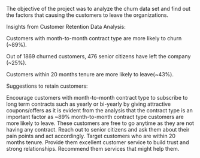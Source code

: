 The objective of the project was to analyze the churn data set and find out the factors that causing the customers to leave the organizations.

Insights from Customer Retention Data Analysis:

Customers with month-to-month contract type are more likely to churn (~89%).

Out of 1869 churned customers, 476 senior citizens have left the company (~25%).

Customers within 20 months tenure are more likely to leave(~43%).

Suggestions to retain customers:

Encourage customers with month-to-month contract type to subscribe to long term contracts such as yearly or bi-yearly by giving attractive coupons/offers
as it is evident from the analysis that the contract type is an important factor as ~89% month-to-month contract type customers are more likely to leave.
These customers are free to go anytime as they are not having any contract.
Reach out to senior citizens and ask them about their pain points and act accordingly.
Target customers who are within 20 months tenure. Provide them excellent customer service to build trust and strong relationships. Recommend them services that might help them.


